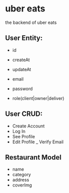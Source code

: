 # uber eats 

the backend of uber eats 

## User Entity:
- id
- createAt
- updateAt

- email
- password
- role(client|owner|deliver)

## User CRUD:

- Create Account
- Log In
- See Profile
- Edit Profile
_ Verify Email

## Restaurant Model
- name
- category
- address
- coverImg
